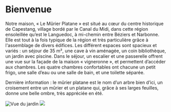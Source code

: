# Bienvenue

Notre maison, « Le Mûrier Platane » est situé au cœur du centre historique de Capestang, village bordé par le Canal du Midi, dans cette région ensoleillée qu’est le 
Languedoc, à mi-chemin entre Béziers et Narbonne. Elle est tout à la fois typique de la région et très particulière grâce à l'assemblage 
de divers édifices. Les différent espaces sont spacieux et 
variés : un séjour de 35 m², une cave à vin aménagée, un coin bibliothèque, un 
jardin avec piscine. Dans le séjour, un escalier et une passerelle offrent une 
vue sur la façade de la maison « vigneronne », et permettent d’accéder aux 
chambres. Les quatre chambres confortables ont chacune un petit frigo, 
une salle d’eau ou une salle de bain, et une toilette séparée. 

Dernière information : le mûrier platane est le nom d’un arbre bien d’ici, 
un croisement entre un mûrier et un platane qui, grâce à ses larges feuilles, 
donne une belle ombre, très appréciée en été.

![Vue du jardin](/images/accueil.jpg)
![](/images/accueil-detail.jpg)